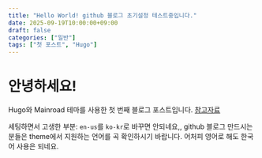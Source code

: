 ```yaml
---
title: "Hello World! github 블로그 초기설정 테스트중입니다."
date: 2025-09-19T10:00:00+09:00
draft: false
categories: ["일반"]
tags: ["첫 포스트", "Hugo"]
---
```


# 안녕하세요!

Hugo와 Mainroad 테마를 사용한 첫 번째 블로그 포스트입니다.
[참고자료](https://minyeamer.github.io/blog/hugo-blog-1/)

세팅하면서 고생한 부분: `en-us`를 `ko-kr`로 바꾸면 안되네요,, github 블로그 만드시는 분들은 theme에서 지원하는 언어를 곡 확인하시기 바랍니다. 어처피 영어로 해도 한국어 사용은 되네요.